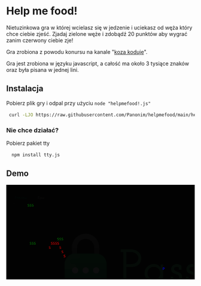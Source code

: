 
# Help me food!
Nietuzinkowa gra w której wcielasz się w jedzenie i uciekasz od węża który chce ciebie zjeść. Zjadaj zielone węże i zdobądź 20 punktów aby wygrać zanim czerwony ciebie zje! 

Gra zrobiona z powodu konursu na kanale "[koza koduje](https://www.youtube.com/@goatcode)".

Gra jest zrobiona w języku javascript, a całość ma około 3 tysiące znaków oraz była pisana w jednej lini.


## Instalacja

Pobierz plik gry i odpal przy użyciu `node "helpmefood!.js"`

```bash
 curl -LJO https://raw.githubusercontent.com/Panonim/helpmefood/main/helpmefood!.js
```
    
### Nie chce działać? 
Pobierz pakiet tty

```bash
  npm install tty.js
  ```
## Demo


![Demo Image](https://github.com/Panonim/helpmefood/blob/main/obraz.png?raw=true)
